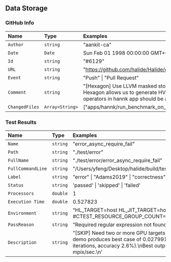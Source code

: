 
## Data Storage

### GitHub Info 

| Name           | Type            | Examples                                                                                                                                                                                                                                     |
| :------------- | :-------------- | :------------------------------------------------------------------------------------------------------------------------------------------------------------------------------------------------------------------------------------------- |
| `Author`       | `string`        | "aankit-ca"                                                                                                                                                                                                                                  |
| `Date`         | `Date`          | Sun Feb 01 1998 00:00:00 GMT+0000 (GMT)                                                                                                                                                                                                      |
| `Id`           | `string`        | "#6129"                                                                                                                                                                                                                                      |
| `URL`          | `string`        | "https://github.com/halide/Halide/commit/e52d6ca8e8b1a788d32536160df92c9d90751de2"                                                                                                                                                           |
| `Event`        | `string`        | "Push" \| "Pull Request"                                                                                                                                                                                                                     |
| `Comment`      | `string`        | "[Hexagon] Use LLVM masked stores. Letting CodeGen_LLVM handle predicated stores for Hexagon allows us to generate HVX predicated stores instead of scalar predicated stores. The operators in hannk app should be able to test this patch." |
| `ChangedFiles` | `Array<String>` | ["apps/hannk/run_benchmark_on_hexagon_sim.sh","apps/support/Makefile.inc"]                                                                                                                                                                   |

### Test Results

| Name              | Type                  | Examples                                                                                                                                                                                                     |
| :---------------- | :-------------------- | :----------------------------------------------------------------------------------------------------------------------------------------------------------------------------------------------------------- |
| `Name`            | `string`              | "error_async_require_fail"                                                                                                                                                                                   |
| `Path`            | `string`              | "./test/error"                                                                                                                                                                                               |
| `FullName`        | `string`              | "./test/error/error_async_require_fail"                                                                                                                                                                      |
| `FullCommandLine` | `string`              | "/Users/yfeng/Desktop/halide/build/test/error/error_async_require_fail"                                                                                                                                      |
| `Label`           | `string`              | "error" \| "Adams2019" \| "correctness"                                                                                                                                                                      |
| `Status`          | `string`              | 'passed' \| 'skipped' \| 'failed'                                                                                                                                                                            |
| `Processors`      | `double`              | 1                                                                                                                                                                                                            |
| `Execution Time`  | `double`   | 0.527823                                                                                                                                                                                                     |
| `Environment`     | `string`              | "HL_TARGET=host HL_JIT_TARGET=host #CTEST_RESOURCE_GROUP_COUNT="                                                                                                                                             |
| `PassReason`      | `string`   | "Required regular expression not found. Regex=[Success!\n]"                                                                                                                                                  |
| `Description`     | `string`              | "[SKIP] Need two or more GPU targets enabled." \| 'Benchmark for demo produces best case of 0.0279919 sec/iter (over 3 samples, 39 iterations, accuracy 2.6%).\nBest output throughput is 0.082 mpix/sec.\n' |


